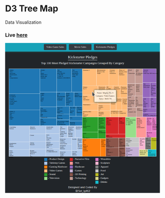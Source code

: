 # D3 Tree Map
 Data Visualization
 
 ### Live [here](https://sathishr424.github.io/DataVisualization/d3_tree_map.html)
 
 ![](D3_Tree_Map.png)
